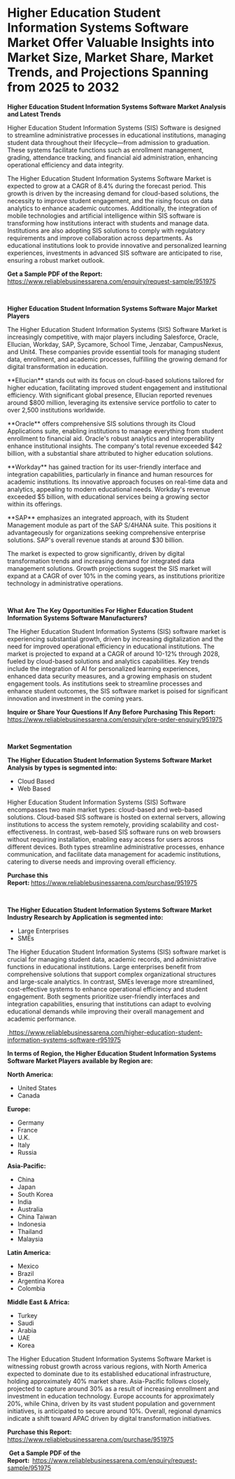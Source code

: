 <p><h1>Higher Education Student Information Systems Software Market Offer Valuable Insights into Market Size, Market Share, Market Trends, and Projections Spanning from 2025 to 2032</h1></p><p><strong>Higher Education Student Information Systems Software Market Analysis and Latest Trends</strong></p>
<p><p>Higher Education Student Information Systems (SIS) Software is designed to streamline administrative processes in educational institutions, managing student data throughout their lifecycle—from admission to graduation. These systems facilitate functions such as enrollment management, grading, attendance tracking, and financial aid administration, enhancing operational efficiency and data integrity. </p><p>The Higher Education Student Information Systems Software Market is expected to grow at a CAGR of 8.4% during the forecast period. This growth is driven by the increasing demand for cloud-based solutions, the necessity to improve student engagement, and the rising focus on data analytics to enhance academic outcomes. Additionally, the integration of mobile technologies and artificial intelligence within SIS software is transforming how institutions interact with students and manage data. Institutions are also adopting SIS solutions to comply with regulatory requirements and improve collaboration across departments. As educational institutions look to provide innovative and personalized learning experiences, investments in advanced SIS software are anticipated to rise, ensuring a robust market outlook.</p></p>
<p><strong>Get a Sample PDF of the Report:&nbsp;</strong> <a href="https://www.reliablebusinessarena.com/enquiry/request-sample/951975?utm_campaign=3252&utm_medium=2&utm_source=Github&utm_content=ia&utm_term=17042025&utm_id=higher-education-student-information-systems-software">https://www.reliablebusinessarena.com/enquiry/request-sample/951975</a></p>
<p>&nbsp;</p>
<p><strong>Higher Education Student Information Systems Software Major Market Players</strong></p>
<p><p>The Higher Education Student Information Systems (SIS) Software Market is increasingly competitive, with major players including Salesforce, Oracle, Ellucian, Workday, SAP, Sycamore, School Time, Jenzabar, CampusNexus, and Unit4. These companies provide essential tools for managing student data, enrollment, and academic processes, fulfilling the growing demand for digital transformation in education.</p><p>**Ellucian** stands out with its focus on cloud-based solutions tailored for higher education, facilitating improved student engagement and institutional efficiency. With significant global presence, Ellucian reported revenues around $800 million, leveraging its extensive service portfolio to cater to over 2,500 institutions worldwide.</p><p>**Oracle** offers comprehensive SIS solutions through its Cloud Applications suite, enabling institutions to manage everything from student enrollment to financial aid. Oracle's robust analytics and interoperability enhance institutional insights. The company's total revenue exceeded $42 billion, with a substantial share attributed to higher education solutions.</p><p>**Workday** has gained traction for its user-friendly interface and integration capabilities, particularly in finance and human resources for academic institutions. Its innovative approach focuses on real-time data and analytics, appealing to modern educational needs. Workday's revenue exceeded $5 billion, with educational services being a growing sector within its offerings.</p><p>**SAP** emphasizes an integrated approach, with its Student Management module as part of the SAP S/4HANA suite. This positions it advantageously for organizations seeking comprehensive enterprise solutions. SAP's overall revenue stands at around $30 billion.</p><p>The market is expected to grow significantly, driven by digital transformation trends and increasing demand for integrated data management solutions. Growth projections suggest the SIS market will expand at a CAGR of over 10% in the coming years, as institutions prioritize technology in administrative operations.</p></p>
<p>&nbsp;</p>
<p><strong>What Are The Key Opportunities For Higher Education Student Information Systems Software Manufacturers?</strong></p>
<p><p>The Higher Education Student Information Systems (SIS) software market is experiencing substantial growth, driven by increasing digitalization and the need for improved operational efficiency in educational institutions. The market is projected to expand at a CAGR of around 10-12% through 2028, fueled by cloud-based solutions and analytics capabilities. Key trends include the integration of AI for personalized learning experiences, enhanced data security measures, and a growing emphasis on student engagement tools. As institutions seek to streamline processes and enhance student outcomes, the SIS software market is poised for significant innovation and investment in the coming years.</p></p>
<p><strong>Inquire or Share Your Questions If Any Before Purchasing This Report:</strong> <a href="https://www.reliablebusinessarena.com/enquiry/pre-order-enquiry/951975?utm_campaign=3252&utm_medium=2&utm_source=Github&utm_content=ia&utm_term=17042025&utm_id=higher-education-student-information-systems-software">https://www.reliablebusinessarena.com/enquiry/pre-order-enquiry/951975</a></p>
<p>&nbsp;</p>
<p><strong>Market Segmentation</strong></p>
<p><strong>The Higher Education Student Information Systems Software Market Analysis by types is segmented into:</strong></p>
<p><ul><li>Cloud Based</li><li>Web Based</li></ul></p>
<p><p>Higher Education Student Information Systems (SIS) Software encompasses two main market types: cloud-based and web-based solutions. Cloud-based SIS software is hosted on external servers, allowing institutions to access the system remotely, providing scalability and cost-effectiveness. In contrast, web-based SIS software runs on web browsers without requiring installation, enabling easy access for users across different devices. Both types streamline administrative processes, enhance communication, and facilitate data management for academic institutions, catering to diverse needs and improving overall efficiency.</p></p>
<p><strong>Purchase this Report:&nbsp;</strong><a href="https://www.reliablebusinessarena.com/purchase/951975?utm_campaign=3252&utm_medium=2&utm_source=Github&utm_content=ia&utm_term=17042025&utm_id=higher-education-student-information-systems-software">https://www.reliablebusinessarena.com/purchase/951975</a></p>
<p>&nbsp;</p>
<p><strong>The Higher Education Student Information Systems Software Market Industry Research by Application is segmented into:</strong></p>
<p><ul><li>Large Enterprises</li><li>SMEs</li></ul></p>
<p><p>The Higher Education Student Information Systems (SIS) software market is crucial for managing student data, academic records, and administrative functions in educational institutions. Large enterprises benefit from comprehensive solutions that support complex organizational structures and large-scale analytics. In contrast, SMEs leverage more streamlined, cost-effective systems to enhance operational efficiency and student engagement. Both segments prioritize user-friendly interfaces and integration capabilities, ensuring that institutions can adapt to evolving educational demands while improving their overall management and academic performance.</p></p>
<p><a href="https://www.reliablebusinessarena.com/higher-education-student-information-systems-software-r951975?utm_campaign=3252&utm_medium=2&utm_source=Github&utm_content=ia&utm_term=17042025&utm_id=higher-education-student-information-systems-software">&nbsp;https://www.reliablebusinessarena.com/higher-education-student-information-systems-software-r951975</a></p>
<p><strong>In terms of Region, the Higher Education Student Information Systems Software Market Players available by Region are:</strong></p>
<p>
    <p> <strong> North America: </strong>
        <ul>
            <li>United States</li>
            <li>Canada</li>
        </ul>
        </p> 
    <p> <strong> Europe: </strong>
        <ul>
            <li>Germany</li>
            <li>France</li>
            <li>U.K.</li>
            <li>Italy</li>
            <li>Russia</li>
        </ul>
        </p> 
    <p> <strong> Asia-Pacific: </strong>
        <ul>
            <li>China</li>
            <li>Japan</li>
            <li>South Korea</li>
            <li>India</li>
            <li>Australia</li>
            <li>China Taiwan</li>
            <li>Indonesia</li>
            <li>Thailand</li>
            <li>Malaysia</li>
        </ul>
        </p> 
    <p> <strong> Latin America: </strong>
        <ul>
            <li>Mexico</li>
            <li>Brazil</li>
            <li>Argentina Korea</li>
            <li>Colombia</li>
        </ul>
        </p> 
    <p> <strong> Middle East & Africa: </strong>
        <ul>
            <li>Turkey</li>
            <li>Saudi</li>
            <li>Arabia</li>
            <li>UAE</li>
            <li>Korea</li>
        </ul>
    </p>
    </p>
<p><p>The Higher Education Student Information Systems Software Market is witnessing robust growth across various regions, with North America expected to dominate due to its established educational infrastructure, holding approximately 40% market share. Asia-Pacific follows closely, projected to capture around 30% as a result of increasing enrollment and investment in education technology. Europe accounts for approximately 20%, while China, driven by its vast student population and government initiatives, is anticipated to secure around 10%. Overall, regional dynamics indicate a shift toward APAC driven by digital transformation initiatives.</p></p>
<p><strong>Purchase this Report: </strong><a href="https://www.reliablebusinessarena.com/purchase/951975?utm_campaign=3252&utm_medium=2&utm_source=Github&utm_content=ia&utm_term=17042025&utm_id=higher-education-student-information-systems-software">https://www.reliablebusinessarena.com/purchase/951975</a></p>
<p>&nbsp;<strong>Get a Sample PDF of the Report:&nbsp;&nbsp;</strong><a href="https://www.reliablebusinessarena.com/enquiry/request-sample/951975?utm_campaign=3252&utm_medium=2&utm_source=Github&utm_content=ia&utm_term=17042025&utm_id=higher-education-student-information-systems-software">https://www.reliablebusinessarena.com/enquiry/request-sample/951975</a></p>
<p><strong></strong></p>
<p><p></p><p></p><p></p></p>
